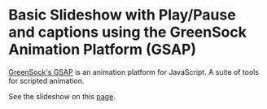 # Basic Slideshow with Play/Pause and captions using the GreenSock Animation Platform (GSAP)

[GreenSock's GSAP][1] is an animation platform for JavaScript. A suite of tools for scripted animation. 

See the slideshow on this [page][2].

[1]: http://www.greensock.com/gsap-js/ "GreenSock Animation Platform"
[2]: http://www.workalicious.com/dev/slideshows/slideshow-js-gs-basic/ "GreenSock Square Animation"